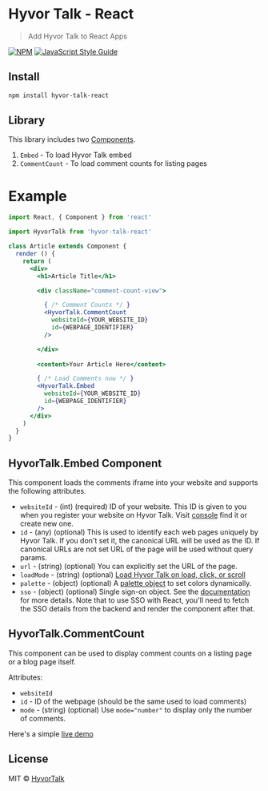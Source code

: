 # Hyvor Talk - React

> Add Hyvor Talk to React Apps

[![NPM](https://img.shields.io/npm/v/hyvor-talk-react.svg)](https://www.npmjs.com/package/hyvor-talk-react) [![JavaScript Style Guide](https://img.shields.io/badge/code_style-standard-brightgreen.svg)](https://standardjs.com)

## Install

```bash
npm install hyvor-talk-react
```

## Library

This library includes two [Components](https://reactjs.org/docs/react-component.html).

1. `Embed` - To load Hyvor Talk embed
2. `CommentCount` - To load comment counts for listing pages

# Example

```jsx
import React, { Component } from 'react'

import HyvorTalk from 'hyvor-talk-react'

class Article extends Component {
  render () {
    return (
      <div>
        <h1>Article Title</h1>

        <div className="comment-count-view">

          { /* Comment Counts */ }
          <HyvorTalk.CommentCount 
            websiteId={YOUR_WEBSITE_ID}
            id={WEBPAGE_IDENTIFIER} 
          />

        </div>
        
        <content>Your Article Here</content>

        { /* Load Comments now */ }
        <HyvorTalk.Embed 
          websiteId={YOUR_WEBSITE_ID}
          id={WEBPAGE_IDENTIFIER}
        />
      </div>
    )
  }
}
```

## HyvorTalk.Embed Component

This component loads the comments iframe into your website and supports the following attributes.

* `websiteId` - (int) (required) ID of your website. This ID is given to you when you register your website on Hyvor Talk. Visit [console](https://talk.hyvor.com/console) find it or create new one.
* `id` - (any) (optional) This is used to identify each web pages uniquely by Hyvor Talk. If you don't set it, the canonical URL will be used as the ID. If canonical URLs are not set URL of the page will be used without query params.
* `url` - (string) (optional) You can explicitly set the URL of the page.
* `loadMode` - (string) (optional) [Load Hyvor Talk on load, click, or scroll](https://talk.hyvor.com/documentation/installation/loading-modes)
* `palette` - (object) (optional) A [palette object](https://talk.hyvor.com/documentation/faq/dynamically-change-colors) to set colors dynamically.
* `sso` - (object) (optional) Single sign-on object. See the [documentation](https://talk.hyvor.com/documentation/sso/set-up) for more details. Note that to use SSO with React, you'll need to fetch the SSO details from the backend and render the component after that.


## HyvorTalk.CommentCount

This component can be used to display comment counts on a listing page or a blog page itself. 

Attributes:

* `websiteId`
* `id` - ID of the webpage (should be the same used to load comments)
* `mode` - (string) (optional) Use `mode="number"` to display only the number of comments.


Here's a simple [live demo](https://hyvortalk.github.io/hyvor-talk-react/)

## License

MIT © [HyvorTalk](https://github.com/HyvorTalk)

